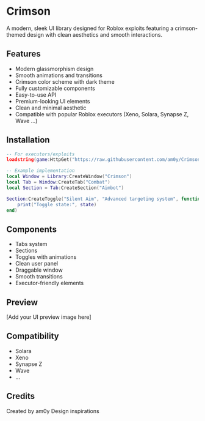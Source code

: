 # Crimson
A modern, sleek UI library designed for Roblox exploits featuring a crimson-themed design with clean aesthetics and smooth interactions.

## Features
- Modern glassmorphism design
- Smooth animations and transitions
- Crimson color scheme with dark theme
- Fully customizable components
- Easy-to-use API
- Premium-looking UI elements
- Clean and minimal aesthetic
- Compatible with popular Roblox executors (Xeno, Solara, Synapse Z, Wave ...)

## Installation
```lua
-- For executors/exploits
loadstring(game:HttpGet("https://raw.githubusercontent.com/am0y/Crimson/main/source.lua"))()

-- Example implementation
local Window = Library:CreateWindow("Crimson")
local Tab = Window:CreateTab("Combat")
local Section = Tab:CreateSection("Aimbot")

Section:CreateToggle("Silent Aim", "Advanced targeting system", function(state)
    print("Toggle state:", state)
end)
```

## Components
- Tabs system
- Sections
- Toggles with animations
- Clean user panel
- Draggable window
- Smooth transitions
- Executor-friendly elements

## Preview
[Add your UI preview image here]

## Compatibility
- Solara
- Xeno
- Synapse Z
- Wave
- ...

## Credits
Created by am0y
Design inspirations
